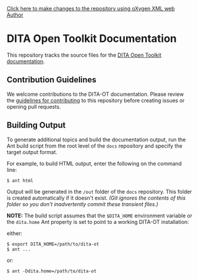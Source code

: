 [Click here to make changes to the repository using oXygen XML web Author](http://10.0.0.61:8081/oxygen-webapp/static/oxygen.html?gh_repo=ggbt/SyncUtil2&gh_branch=master&gh_ditamap=keysExample/test.ditamap)

# DITA Open Toolkit Documentation

This repository tracks the source files for the [DITA Open Toolkit documentation][1]. 


## Contribution Guidelines

We welcome contributions to the DITA-OT documentation. Please review the [guidelines for contributing][2] to this repository before creating issues or opening pull requests.


## Building Output

To generate additional topics and build the documentation output, run the Ant build script from the root level of the `docs` repository and specify the target output format.

For example, to build HTML output, enter the following on the command line:

	$ ant html

Output will be generated in the `/out` folder of the `docs` repository. This folder is created automatically if it doesn't exist. _(Git ignores the contents of this folder so you don't inadvertently commit these transient files.)_

**NOTE:** The build script assumes that the `$DITA_HOME` environment variable or the `dita.home` Ant property is set to point to a working DITA-OT installation:

either:

	$ export DITA_HOME=/path/to/dita-ot
	$ ant ...

or:

	$ ant -Ddita.home=/path/to/dita-ot

[1]:	http://www.dita-ot.org/dev/
[2]:	CONTRIBUTING.md
